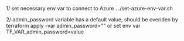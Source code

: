 1/ set necessary env var to connect to Azure . ./set-azure-env-var.sh 

2/ admin_password variable has a default value, should be overiden by terraform apply -var admin_password="" or set env var TF_VAR_admin_password=value
